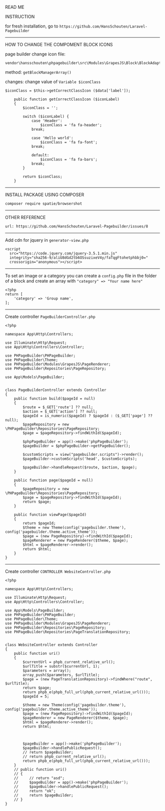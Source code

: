 READ ME

INSTRUCTION

for fresh installation, go to ```https://github.com/HansSchouten/Laravel-Pagebuilder```

---------------------------------------------

HOW TO CHANGE THE COMPOMENT BLOCK ICONS

page builder change icon
file: 
```FILE 
vendor\hansschouten\phpagebuilder\src\Modules\GrapesJS\Block\BlockAdapter.php 
```

method: ```getBlockManagerArray()```

changes:
change value of ```Variable $iconClass ```

```$iconClass = $this->getCorrectClassIcon ($data['label']); ```

```ADD_FUNCTION
    public function getCorrectClassIcon ($iconLabel) 
    {
        $iconClass = '';

        switch ($iconLabel) {
            case 'Header':
                $iconClass = 'fa fa-header';
            break;

            case 'Hello world':
                $iconClass = 'fa fa-font';
            break;

            default:
                $iconClass = 'fa fa-bars';
            break; 
        }

        return $iconClass;
    }
```
---------------------------------------------

INSTALL PACKAGE USING COMPOSER
```COMPOSER 
composer require spatie/browsershot 
```

---------------------------------------------

OTHER REFERENCE
```REFENCE 
url: https://github.com/HansSchouten/Laravel-Pagebuilder/issues/8
```

---------------------------------------------

Add cdn for jquery in ```generator-view.php```
```SCRIPT
<script
  src="https://code.jquery.com/jquery-3.5.1.min.js"
  integrity="sha256-9/aliU8dGd2tb6OSsuzixeV4y/faTqgFtohetphbbj0="
  crossorigin="anonymous"></script>
```
---------------------------------------------

To set an image or a category you can create a ```config.php``` file in the folder of a block and create an array with ```"category" => "Your name here" ```
```CONTENT
<?php
return [
    'category' => 'Group name',
];
```

---------------------------------------------

Create controller ```PageBuilderController.php ```

```CONTENT
<?php

namespace App\Http\Controllers;

use Illuminate\Http\Request;
use App\Http\Controllers\Controller;

use PHPageBuilder\PHPageBuilder;
use PHPageBuilder\Theme;
use PHPageBuilder\Modules\GrapesJS\PageRenderer;
use PHPageBuilder\Repositories\PageRepository;

use App\Models\PageBuilder;


class PageBuilderController extends Controller 
{
    public function build($pageId = null)
    {
        $route = $_GET['route'] ?? null;
        $action = $_GET['action'] ?? null;
        $pageId = is_numeric($pageId) ? $pageId : ($_GET['page'] ?? null);
        $pageRepository = new \PHPageBuilder\Repositories\PageRepository;
        $page = $pageRepository->findWithId($pageId);
    
        $phpPageBuilder = app()->make('phpPageBuilder');
        $pageBuilder = $phpPageBuilder->getPageBuilder();
    
        $customScripts = view("pagebuilder.scripts")->render();
        $pageBuilder->customScripts('head', $customScripts);
    
        $pageBuilder->handleRequest($route, $action, $page);
    }

    public function page($pageId = null) 
    { 
        $pageRepository = new \PHPageBuilder\Repositories\PageRepository; 
        $page = $pageRepository->findWithId($pageId); 
        return $page; 
    }

    public function viewPage($pageId)
    {
        return $pageId;
        $theme = new Theme(config('pagebuilder.theme'), config('pagebuilder.theme.active_theme'));
        $page = (new PageRepository)->findWithId($pageId);
        $pageRenderer = new PageRenderer($theme, $page);
        $html = $pageRenderer->render();
        return $html;
    }
}
```

---------------------------------------------

Create controller ```CONTROLLER WebsiteController.php ```
```CONTENT
<?php

namespace App\Http\Controllers;

use Illuminate\Http\Request;
use App\Http\Controllers\Controller;

use App\Models\PageBuilder;
use PHPageBuilder\PHPageBuilder;
use PHPageBuilder\Theme;
use PHPageBuilder\Modules\GrapesJS\PageRenderer;
use PHPageBuilder\Repositories\PageRepository;
use PHPageBuilder\Repositories\PageTranslationRepository;


class WebsiteController extends Controller 
{
    public function uri()
    {
        $currentUrl = phpb_current_relative_url();
        $urlTitle = substr($currentUrl, 1);
        $parameters = array();
        array_push($parameters, $urlTitle);
        $page = (new PageTranslationRepository)->findWhere("route", $urlTitle);
        return $page;
        return phpb_e(phpb_full_url(phpb_current_relative_url()));
        $pageId = 5;
        
        $theme = new Theme(config('pagebuilder.theme'), config('pagebuilder.theme.active_theme'));
        $page = (new PageRepository)->findWithId($pageId);
        $pageRenderer = new PageRenderer($theme, $page);
        $html = $pageRenderer->render();
        return $html;



        $pageBuilder = app()->make('phpPageBuilder');
        $pageBuilder->handlePublicRequest();
        // return $pageBuilder;
        // return phpb_current_relative_url();
        return phpb_e(phpb_full_url(phpb_current_relative_url()));
    }
    // public function uri()
    // {
    //     // return "asd";
    //     $pageBuilder = app()->make('phpPageBuilder');
    //     $pageBuilder->handlePublicRequest();
    //     return "ok";
    //     return $pageBuilder;
    // }
}
```
